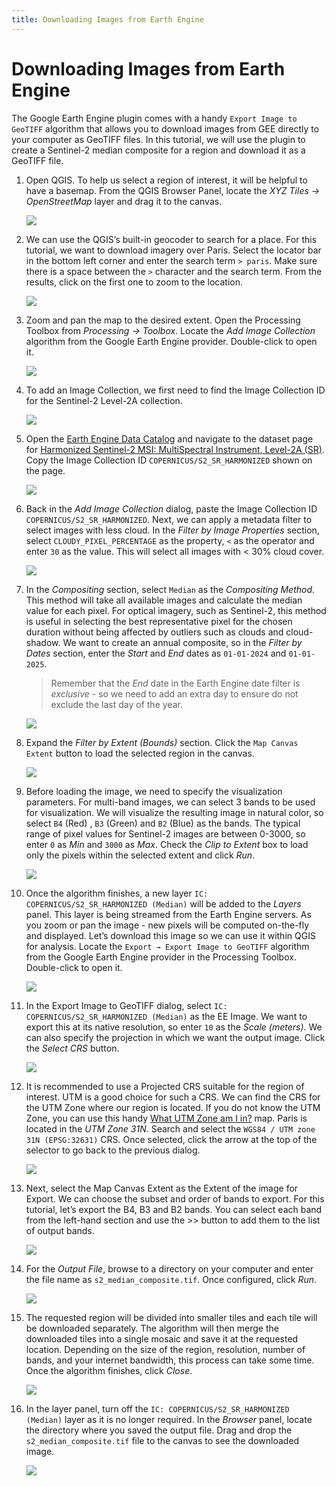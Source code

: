 ```yaml
---
title: Downloading Images from Earth Engine
---
```


# Downloading Images from Earth Engine

The Google Earth Engine plugin comes with a handy `Export Image to GeoTIFF` algorithm that allows you to download images from GEE directly to your computer as GeoTIFF files. In this tutorial, we will use the plugin to create a Sentinel-2 median composite for a region and download it as a GeoTIFF file.


1. Open QGIS. To help us select a region of interest, it will be helpful to have a basemap. From the QGIS Browser Panel, locate the *XYZ Tiles → OpenStreetMap* layer and drag it to the canvas.


    ![](../images/download_image1.png)

2. We can use the QGIS’s built-in geocoder to search for a place. For this tutorial, we want to download imagery over Paris. Select the locator bar in the bottom left corner and enter the search term `> paris`. Make sure there is a space between the `>` character and the search term. From the results, click on the first one to zoom to the location.

    ![](../images/download_image2.png)

3. Zoom and pan the map to the desired extent. Open the Processing Toolbox from *Processing → Toolbox*. Locate the *Add Image Collection* algorithm from the Google Earth Engine provider. Double-click to open it.

    ![](../images/download_image3.png)

4. To add an Image Collection, we first need to find the Image Collection ID for the Sentinel-2 Level-2A collection. 

    ![](../images/download_image4.png)

5. Open the [Earth Engine Data Catalog](https://developers.google.com/earth-engine/datasets/) and navigate to the dataset page for [Harmonized Sentinel-2 MSI: MultiSpectral Instrument, Level-2A (SR)](https://developers.google.com/earth-engine/datasets/catalog/COPERNICUS_S2_SR_HARMONIZED). Copy the Image Collection ID `COPERNICUS/S2_SR_HARMONIZED` shown on the page.

    ![](../images/download_image5.png)

6. Back in the *Add Image Collection* dialog, paste the Image Collection ID `COPERNICUS/S2_SR_HARMONIZED`. Next, we can apply a metadata filter to select images with less cloud. In the *Filter by Image Properties* section, select `CLOUDY_PIXEL_PERCENTAGE` as the property, `<` as the operator and enter `30` as the value. This will select all images with < 30% cloud cover.

    ![](../images/download_image6.png)

7. In the *Compositing* section, select `Median` as the *Compositing Method*. This method will take all available images and calculate the median value for each pixel. For optical imagery, such as Sentinel-2, this method is useful in selecting the best representative pixel for the chosen duration without being affected by outliers such as clouds and cloud-shadow. We want to create an annual composite, so in the *Filter by Dates* section, enter the *Start* and *End* dates as `01-01-2024` and `01-01-2025`. 

    > Remember that the *End* date in the Earth Engine date filter is *exclusive* - so we need to add an extra day to ensure do not exclude the last day of the year.

    ![](../images/download_image7.png)

8. Expand the *Filter by Extent (Bounds)* section. Click the `Map Canvas Extent` button to load the selected region in the canvas.

    ![](../images/download_image8.png)

9. Before loading the image, we need to specify the visualization parameters. For multi-band images, we can select 3 bands to be used for visualization. We will visualize the resulting image in natural color, so select `B4` (Red) , `B3` (Green) and `B2` (Blue) as the bands. The typical range of pixel values for Sentinel-2 images are between 0-3000, so enter `0` as *Min* and `3000` as *Max*. Check the *Clip to Extent* box to load only the pixels within the selected extent and click *Run*.

    ![](../images/download_image9.png)

10. Once the algorithm finishes, a new layer `IC: COPERNICUS/S2_SR_HARMONIZED (Median)` will be added to the *Layers* panel. This layer is being streamed from the Earth Engine servers. As you zoom or pan the image - new pixels will be computed on-the-fly and displayed. Let’s download this image so we can use it within QGIS for analysis. Locate the `Export → Export Image to GeoTIFF` algorithm from the Google Earth Engine provider in the Processing Toolbox. Double-click to open it.

    ![](../images/download_image10.png)

11. In the Export Image to GeoTIFF dialog, select `IC: COPERNICUS/S2_SR_HARMONIZED (Median)` as the EE Image. We want to export this at its native resolution, so enter `10` as the *Scale (meters)*. We can also specify the projection in which we want the output image. Click the *Select CRS* button.

    ![](../images/download_image11.png)

12. It is recommended to use a Projected CRS suitable for the region of interest. UTM is a good choice for such a CRS. We can find the CRS for the UTM Zone where our region is located. If you do not know the UTM Zone, you can use this handy [What UTM Zone am I in?](https://mangomap.com/robertyoung/maps/69585/what-utm-zone-am-i-in-#) map. Paris is located in the *UTM Zone 31N*. Search and select the `WGS84 / UTM zone 31N (EPSG:32631)` CRS. Once selected, click the arrow at the top of the selector to go back to the previous dialog.

    ![](../images/download_image12.png)

13. Next, select the Map Canvas Extent as the Extent of the image for Export. We can choose the subset and order of bands to export. For this tutorial, let’s export the B4, B3 and B2 bands. You can select each band from the left-hand section and use the >> button to add them to the list of output bands.

    ![](../images/download_image13.png)

14. For the *Output File*, browse to a directory on your computer and enter the file name as `s2_median_composite.tif`. Once configured, click *Run*.

    ![](../images/download_image14.png)

15. The requested region will be divided into smaller tiles and each tile will be downloaded separately. The algorithm will then merge the downloaded tiles into a single mosaic and save it at the requested location. Depending on the size of the region, resolution, number of bands, and your internet bandwidth, this process can take some time. Once the algorithm finishes, click *Close*.

    ![](../images/download_image15.png)

16. In the layer panel, turn off the `IC: COPERNICUS/S2_SR_HARMONIZED (Median)` layer as it is no longer required. In the *Browser* panel, locate the directory where you saved the output file. Drag and drop the `s2_median_composite.tif` file to the canvas to see the downloaded image.

    ![](../images/download_image16.png)

